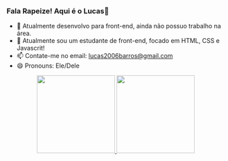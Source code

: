 ### Fala Rapeize! Aqui é o Lucas👋

- 🔭 Atualmente desenvolvo para front-end, ainda não possuo trabalho na área.
- 🌱 Atualmente sou um estudante de front-end, focado em HTML, CSS e Javascrit!
- 📫 Contate-me no email: lucas2006barros@gmail.com
- 😄 Pronouns: Ele/Dele
<div align="center">
  <a href="https://github.com/LucasVinn">
  <img height="180em" src="https://github-readme-stats.vercel.app/api?username=LucasVinn&show_icons=true&theme=dark&include_all_commits=true&count_private=true"/>
  <img height="180em" src="https://github-readme-stats.vercel.app/api/top-langs/?username=LucasVinn&layout=compact&langs_count=7&theme=dark"/>
</div>

<!--
- ⚡ Fun fact: ""
-->
